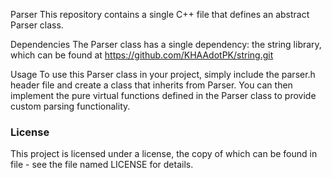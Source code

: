 Parser
This repository contains a single C++ file that defines an abstract Parser class.

Dependencies
The Parser class has a single dependency: the string library, which can be found at https://github.com/KHAAdotPK/string.git

Usage
To use this Parser class in your project, simply include the parser.h header file and create a class that inherits from Parser. You can then implement the pure virtual functions defined in the Parser class to provide custom parsing functionality.

### License
This project is licensed under a license, the copy of which can be found in file - see the file named LICENSE for details.

